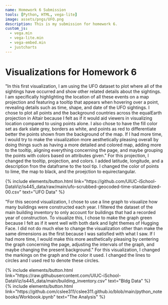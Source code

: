 ```yaml
---
name: Homework 6 Submission
tools: [Python, HTML, vega-lite]
image: assets/pngs/UFO.png
description: This is my submission for homework 6.
custom_js:
  - vega.min
  - vega-lite.min
  - vega-embed.min
  - justcharts
---
```



# Visualizations for Homework 6

<vegachart schema-url="{{ site.baseurl }}/assets/json/chart_1.json" style="width: 100%"></vegachart>

"In this first visualization, I am using the UFO dataset to plot where all of the sightings have occurred and show other related details about the sightings. I am specifically highlighting the location of all these events on a map projection and featuring a tooltip that appears when hovering over a point, revealing details such as time, shape, and date of the UFO sightings. I chose to plot all points and the background countries across the equalEarth projection in Altair because I felt as if it would aid viewers in visualizing location compared to using points alone. I also chose to have the fill color set as dark slate grey, borders as white, and points as red to differentiate better the points shown from the background of the map. If I had more time, I would try to make the visualization more aesthetically pleasing overall by doing things such as having a more detailed and colored map, adding more to the tooltip, aligning everything concerning the page, and maybe grouping the points with colors based on attributes given." For this projection, I changed the tooltip, projection, and colors. I added latitude, longitude, and a description fron the dataframe to the tool tip. I changed the color of points to lime, the map to black, and the proejction to equirectangular.

<div class="left">
{% include elements/button.html link="https://github.com/UIUC-iSchool-DataViz/is445_data/raw/main/ufo-scrubbed-geocoded-time-standardized-00.csv" text="UFO Data" %}
</div>

<vegachart schema-url="{{ site.baseurl }}/assets/json/chart_2.json" style="width: 100%"></vegachart>

"For this second visualization, I chose to use a line graph to visualize how many buildings were constructed each year. I filtered the dataset of the main building inventory to only account for buildings that had a recorded year of construction. To visualize this, I chose to make the graph green because I felt as if it went well with both dark and light themes of Hugging Face. I did not do much else to change the visualization other than make the same dimensions as the first because I was satisfied with what I saw. If I had more time, I would make this more aesthetically pleasing by centering the graph concerning the page, adjusting the intervals of the graph, and maybe changing the present background." For this visualization, I changed the markings on the graph and the color it used. I changed the lines to circles and I used red to denote these circles. 

<div class="left">
{% include elements/button.html link="https://raw.githubusercontent.com/UIUC-iSchool-DataViz/is445_data/main/building_inventory.csv" text="Bldg Data" %}

<!-- these are written in a combo of html and liquid --> 

</div>
<div class="right">
{% include elements/button.html link="https://github.com/cslee311/cslee311.github.io/blob/main/python_notebooks/Workbook.ipynb" text="The Analysis" %}
</div>

